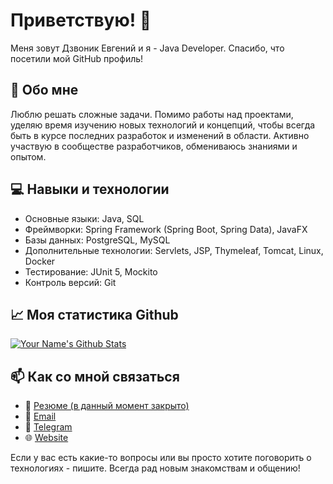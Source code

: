 # Приветствую! 👋
Меня зовут Дзвоник Евгений и я - Java Developer. Спасибо, что посетили мой GitHub профиль!

## 🚀 Обо мне

Люблю решать сложные задачи. Помимо работы над проектами, уделяю время изучению новых технологий и концепций, чтобы всегда быть в курсе последних разработок и изменений в области. Активно участвую в сообществе разработчиков, обмениваюсь знаниями и опытом.

## 💻 Навыки и технологии

- Основные языки: Java, SQL
- Фреймворки: Spring Framework (Spring Boot, Spring Data), JavaFX
- Базы данных: PostgreSQL, MySQL
- Дополнительные технологии: Servlets, JSP, Thymeleaf, Tomcat, Linux, Docker
- Тестирование: JUnit 5, Mockito
- Контроль версий: Git

## 📈 Моя статистика Github

[![Your Name's Github Stats](https://github-readme-stats.vercel.app/api?username=edzvonik)](https://github.com/edzvonik/github-readme-stats)

## 📫 Как со мной связаться

- 📄 [Резюме (в данный момент закрыто)](https://spb.hh.ru/resume/31b28e9bff0b6fea090039ed1f5256547a6841)
- 📧 [Email](mailto:ev.dzvonik@gmail.com)
- 💬 [Telegram](https://t.me/edzvonik)
- 🌐 [Website](https://dzvonik.ru)

Если у вас есть какие-то вопросы или вы просто хотите поговорить о технологиях - пишите. Всегда рад новым знакомствам и общению!
